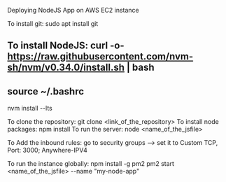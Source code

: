 Deploying NodeJS App on AWS EC2 instance

To install git: sudo apt install git

To install NodeJS: 
curl -o- https://raw.githubusercontent.com/nvm-sh/nvm/v0.34.0/install.sh | bash
--------------------------------------------------------------------------------
source ~/.bashrc
-------------------------------------------------------------------------------
nvm install --lts

To clone the repository: git clone <link_of_the_repository>
To install node packages: npm install
To run the server: node <name_of_the_jsfile>

To Add the inbound rules: go to security groups --> set it to Custom TCP, Port: 3000; Anywhere-IPV4

To run the instance globally: 
npm install -g pm2
pm2 start <name_of_the_jsfile> --name "my-node-app"

